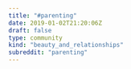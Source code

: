 ```yaml
---
title: "#parenting"
date: 2019-01-02T21:20:06Z
draft: false
type: community
kind: "beauty_and_relationships"
subreddit: "parenting"
---
```

